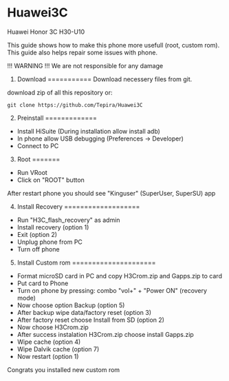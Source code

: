 Huawei3C
========

Huawei Honor 3C H30-U10

This guide shows how to make this phone more usefull (root, custom rom).
This guide also helps repair some issues with phone.

!!! WARNING !!!
We are not responsible for any damage

1. Download
===========
Download necessery files from git.

  download zip of all this repository or:
  ```shell
  git clone https://github.com/Tepira/Huawei3C
  ```


2. Preinstall
=============
- Install HiSuite (During installation allow install adb)
- In phone allow USB debugging (Preferences -> Developer)
- Connect to PC


3. Root
=======
- Run VRoot
- Click on "ROOT" button

After restart phone you should see "Kinguser" (SuperUser, SuperSU) app


4. Install Recovery
===================
- Run "H3C_flash_recovery" as admin
- Install recovery (option 1)
- Exit (option 2)
- Unplug phone from PC
- Turn off phone

5. Install Custom rom
=====================
- Format microSD card in PC and copy H3Crom.zip and Gapps.zip to card
- Put card to Phone
- Turn on phone by pressing: combo "vol+" + "Power ON" (recovery mode)
- Now choose option Backup (option 5)
- After backup wipe data/factory reset (option 3)
- After factory reset choose Install from SD (option 2)
- Now choose H3Crom.zip
- After success instalation H3Crom.zip choose install Gapps.zip
- Wipe cache (option 4)
- Wipe Dalvik cache (option 7)
- Now restart (option 1)

Congrats you installed new custom rom 
